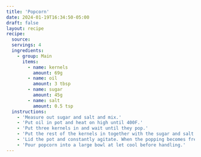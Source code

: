 ```yaml
---
title: 'Popcorn'
date: 2024-01-19T16:34:50-05:00
draft: false
layout: recipe
recipe:
  source:
  servings: 4
  ingredients:
    - group: Main
      items:
        - name: kernels
          amount: 69g
        - name: oil
          amount: 3 tbsp
        - name: sugar
          amount: 45g
        - name: salt
          amount: 0.5 tsp
  instructions:
    - 'Measure out sugar and salt and mix.'
    - 'Put oil in pot and heat on high until 400F.'
    - 'Put three kernels in and wait until they pop.'
    - 'Put the rest of the kernels in together with the sugar and salt and stir thoroughly.'
    - 'Lid the pot and constantly agitate. When the popping becomes frequent, lower the heat and continue to agitate until popping becomes unfrequent.'
    - 'Pour popcorn into a large bowl at let cool before handling.'
---
```

